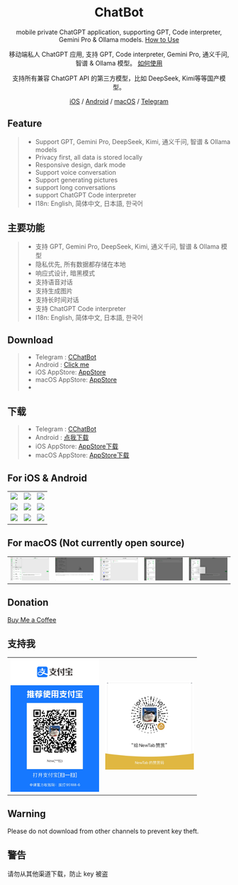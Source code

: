<div align="center">

<h1 align="center">ChatBot</h1>

mobile private ChatGPT application, supporting GPT, Code interpreter, Gemini Pro & Ollama models. [How to Use](./USAGE.md)

移动端私人 ChatGPT 应用, 支持 GPT, Code interpreter, Gemini Pro, 通义千问, 智谱 & Ollama 模型。 [如何使用](./USAGE.md)

支持所有兼容 ChatGPT API 的第三方模型，比如 DeepSeek, Kimi等等国产模型。


<center> <a href="https://apps.apple.com/app/cchatbot/id6499505508">iOS</a> / <a href="https://github.com/ChatBot-All/chatbot-app/releases">Android</a> / <a href="https://apps.apple.com/app/cchatbot/id6499505508" >macOS</a> / <a href="https://t.me/chatbot_all" >Telegram</a> </center>
</div>

## Feature

> * Support GPT, Gemini Pro, DeepSeek, Kimi, 通义千问, 智谱 & Ollama models
>* Privacy first, all data is stored locally
>* Responsive design, dark mode
>* Support voice conversation
>* Support generating pictures
>* support long conversations
>* support ChatGPT Code interpreter
>* I18n: English, 简体中文, 日本語, 한국어

## 主要功能

> * 支持 GPT, Gemini Pro, DeepSeek, Kimi, 通义千问, 智谱 & Ollama 模型
>* 隐私优先, 所有数据都存储在本地
>* 响应式设计, 暗黑模式
>* 支持语音对话
>* 支持生成图片
>* 支持长时间对话
>* 支持 ChatGPT Code interpreter
>* I18n: English, 简体中文, 日本語, 한국어

## Download

> * Telegram : [CChatBot](https://t.me/chatbot_all)
>* Android : [Click me](https://github.com/ChatBot-All/chatbot-app/releases)
>* iOS AppStore: [AppStore](https://apps.apple.com/app/id6499505508)
>* macOS AppStore: [AppStore](https://apps.apple.com/app/id6499505508)
>* 
## 下载

> * Telegram : [CChatBot](https://t.me/chatbot_all)
>* Android : [点我下载](https://github.com/ChatBot-All/chatbot-app/releases)
>* iOS AppStore: [AppStore下载](https://apps.apple.com/app/id6499505508)
>* macOS AppStore: [AppStore下载](https://apps.apple.com/app/id6499505508)


## For iOS & Android
<table>

<tr>

<td><center><img src="https://github.com/ChatBot-All/chatbot-app/blob/main/art/1.PNG" width="200"  /></center></td>
<td><center><img src="https://github.com/ChatBot-All/chatbot-app/blob/main/art/2.PNG" width="200"  /></center></td>
<td><center><img src="https://github.com/ChatBot-All/chatbot-app/blob/main/art/3.PNG" width="200"  /></center></td>

</tr>

<tr>

<td><center><img src="https://github.com/ChatBot-All/chatbot-app/blob/main/art/4.PNG" width="200" /></center></td>
<td><center><img src="https://github.com/ChatBot-All/chatbot-app/blob/main/art/5.PNG" width="200"  /></center></td>
<td><center><img src="https://github.com/ChatBot-All/chatbot-app/blob/main/art/6.PNG" width="200" /></center></td>

</tr>
<tr>

<td><center><img src="https://github.com/ChatBot-All/chatbot-app/blob/main/art/7.PNG" width="200" /></center></td>
<td><center><img src="https://github.com/ChatBot-All/chatbot-app/blob/main/art/8.PNG" width="200"  /></center></td>
<td><center><img src="https://github.com/ChatBot-All/chatbot-app/blob/main/art/9.PNG" width="200" /></center></td>

</tr>
</table>

## For macOS  (Not currently open source)
<table>

<tr>

<td><center><img src="https://github.com/ChatBot-All/chatbot-app/blob/main/art/mac_1.png" width="300"  /></center></td>
<td><center><img src="https://github.com/ChatBot-All/chatbot-app/blob/main/art/mac_2.png" width="300"  /></center></td>
<td><center><img src="https://github.com/ChatBot-All/chatbot-app/blob/main/art/mac_3.png" width="300"  /></center></td>
<td><center><img src="https://github.com/ChatBot-All/chatbot-app/blob/main/art/mac_4.png" width="300"  /></center></td>
<td><center><img src="https://github.com/ChatBot-All/chatbot-app/blob/main/art/mac_5.png" width="300"  /></center></td>

</tr>

</table>

## Donation
[Buy Me a Coffee](https://www.buymeacoffee.com/jyuesong)


## 支持我

<table>

<tr>

<td><center><img src="https://github.com/jiang111/jiang111/blob/master/images/part1/alipay.jpg" width="200"  /></center></td>
<td><center><img src="https://github.com/jiang111/jiang111/blob/master/images/part1/wechat.jpg" width="200"  /></center></td>

</tr>

</table>

## Warning
Please do not download from other channels to prevent key theft.

## 警告
请勿从其他渠道下载，防止 key 被盗






